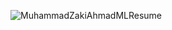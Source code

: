 ![MuhammadZakiAhmadMLResume](https://github.com/MuhammadZakiAhmad/mza.github.io/assets/110293196/337ee36f-9b1c-4fa0-81bc-eeaaf17d85ce)
